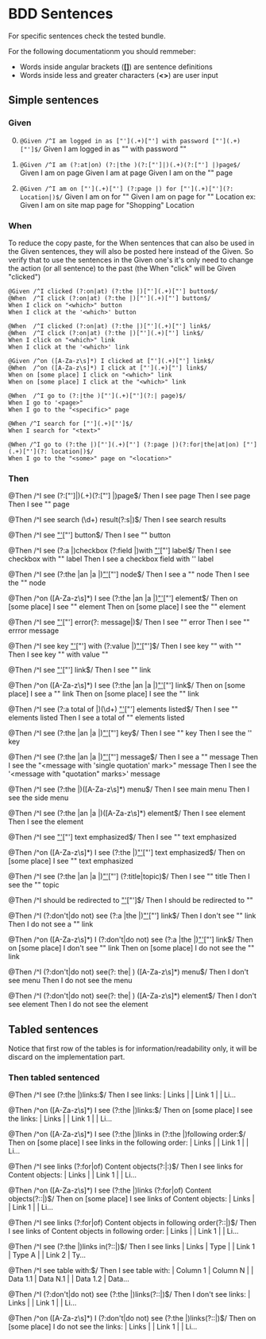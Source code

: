 # BDD Sentences

For specific sentences check the tested bundle.

For the following documentationm you should remmeber:

* Words inside angular brackets (**[]**) are sentence definitions
* Words inside less and greater characters (**<>**) are user input


## Simple sentences


### Given

0. ```@Given /^I am logged in as ["'](.+)["'] with password ["'](.+)["']$/```
    Given I am logged in as "<user>" with password "<password>"

0. ```@Given /^I am (?:at|on) (?:|the )(?:["']|)(.+)(?:["'] |)page$/```
    Given I am on <which>page
    Given I am at <which> page
    Given I am on the "<which>" page

0. ```@Given /^I am on ["'](.+)["'] (?:page |) for ["'](.+)["'](?: Location|)$/```
    Given I am on <page> for "<special-location>"
    Given I am on <some> page for "<special>" Location
    ex: Given I am on site map page for "Shopping" Location


### When

To reduce the copy paste, for the When sentences that can also be used in the
Given sentences, they will also be posted here instead of the Given.
So verify that to use the sentences in the Given one's it's only need to change
the action (or all sentence) to the past (the When "click" will be Given "clicked")

    @Given /^I clicked (?:on|at) (?:the |)["'](.+)["'] button$/
    @When  /^I click (?:on|at) (?:the |)["'](.+)["'] button$/
    When I click on "<which>" button
    When I click at the '<which>' button

    @When  /^I clicked (?:on|at) (?:the |)["'](.+)["'] link$/
    @When  /^I click (?:on|at) (?:the |)["'](.+)["'] link$/
    When I click on "<which>" link
    When I click at the '<which>' link

    @Given /^on ([A-Za-z\s]*) I clicked at ["'](.+)["'] link$/
    @When  /^on ([A-Za-z\s]*) I click at ["'](.+)["'] link$/
    When on [some place] I click on "<which>" link
    When on [some place] I click at the "<which>" link

    @When  /^I go to (?:|the )["'](.+)["'](?:| page)$/
    When I go to '<page>"
    When I go to the "<specific>" page

    @When /^I search for ["'](.+)["']$/
    When I search for "<text>"

    @When /^I go to (?:the |)["'](.+)["'] (?:page |)(?:for|the|at|on) ["'](.+)["'](?: location|)$/
    When I go to the "<some>" page on "<location>"


### Then

@Then /^I see (?:["']|)(.+)(?:["'] |)page$/
Then I see <which>page
Then I see <which> page
Then I see "<which>" page

@Then /^I see search (\d+) result(?:s|)$/
Then I see search <total> results

@Then /^I see ["'](.+)["'] button$/
Then I see "<some>" button

@Then /^I see (?:a |)checkbox (?:field |)with ["'](.+)["'] label$/
Then I see checkbox with "<some>" label
Then I see a checkbox field with '<some>' label

@Then /^I see (?:the |an |a |)["'](.+)["'] node$/
Then I see a "<common>" node
Then I see the "<specific>" node

@Then /^on ([A-Za-z\s]*) I see (?:the |an |a |)["'](.+)["'] element$/
Then on [some place] I see "<another>" element
Then on [some place] I see the "<specific>" element

@Then /^I see ["'](.+)["'] error(?: message|)$/
Then I see "<message>" error
Then I see "<some>" errror message

@Then /^I see key ["'](.+)["'] with (?:value |)["'](.+)["']$/
Then I see key "<key>" with "<value>"
Then I see key "<key>" with value "<value>"

@Then /^I see ["'](.+)["'] link$/
Then I see "<some>" link

@Then /^on ([A-Za-z\s]*) I see (?:the |an |a |)["'](.+)["'] link$/
Then on [some place] I see a "<specific>" link
Then on [some place] I see the "<other>" link

@Then /^I see (?:a total of |)(\d+) ["'](.+)["'] elements listed$/
Then I see <total> "<object>" elements listed
Then I see a total of <total> "<object>" elements listed

@Then /^I see (?:the |an |a |)["'](.+)["'] key$/
Then I see "<some>" key
Then I see the '<real>' key

@Then /^I see (?:the |an |a |)["'](.+)["'] message$/
Then I see a "<text>" message
Then I see the "<message with 'single quotation' mark>" message
Then I see the '<message with "quotation" marks>' message

@Then /^I see (?:the |)([A-Za-z\s]*) menu$/
Then I see main menu
Then I see the side menu

@Then /^I see (?:the |an |a |)([A-Za-z\s]*) element$/
Then I see <special> element
Then I see the <special> element

@Then /^I see ["'](.+)["'] text emphasized$/
Then I see "<some>" text emphasized

@Then /^on ([A-Za-z\s]*) I see (?:the |)["'](.+)["'] text emphasized$/
Then on [some place] I see "<some>" text emphasized

@Then /^I see (?:the |an |a |)["'](.+)["'] (?:title|topic)$/
Then I see "<some>" title
Then I see the "<special>" topic

@Then /^I should be redirected to ["'](.+)["']$/
Then I should be redirected to "<path>"

@Then /^I (?:don\'t|do not) see (?:a |the |)["'](.+)["'] link$/
Then I don't see "<some>" link
Then I do not see a "<some>" link

@Then /^on ([A-Za-z\s]*) I (?:don\'t|do not) see (?:a |the |)["'](.+)["'] link$/
Then on [some place] I don't see "<some>" link
Then on [some place] I do not see the "<some>" link

@Then /^I (?:don\'t|do not) see(?: the| ) ([A-Za-z\s]*) menu$/
Then I don't see <which> menu
Then I do not see the <which> menu

@Then /^I (?:don\'t|do not) see(?: the| ) ([A-Za-z\s]*) element$/
Then I don't see <which> element
Then I do not see the <which> element


## Tabled sentences

Notice that first row of the tables is for information/readability only, it will
be discard on the implementation part.


### Then tabled sentenced

@Then /^I see (?:the |)links:$/
Then I see links:
    | Links  |
    | Link 1 |
    | Li...

@Then /^on ([A-Za-z\s]*) I see (?:the |)links:$/
Then on [some place] I see the links:
    | Links  |
    | Link 1 |
    | Li...

@Then /^on ([A-Za-z\s]*) I see (?:the |)links in (?:the |)following order:$/
Then on [some place] I see links in the following order:
    | Links  |
    | Link 1 |
    | Li...

 @Then /^I see links (?:for|of) Content objects(?:|\:)$/
 Then I see links for Content objects:
    | Links  |
    | Link 1 |
    | Li...

@Then /^on ([A-Za-z\s]*) I see (?:the |)links (?:for|of) Content objects(?:\:|)$/
Then on [some place] I see links of Content objects:
    | Links  |
    | Link 1 |
    | Li...

@Then /^I see links (?:for|of) Content objects in following order(?:\:|)$/
Then I see links of Content objects in following order:
    | Links  |
    | Link 1 |
    | Li...

@Then /^I see (?:the |)links in(?:\:|)$/
Then I see links
    | Links  | Type   |
    | Link 1 | Type A |
    | Link 2 | Ty...

@Then /^I see table with:$/
Then I see table with:
    | Column 1 | Column N |
    | Data 1.1 | Data N.1 |
    | Data 1.2 | Data...

@Then /^I (?:don\'t|do not) see (?:the |)links(?:\:|)$/
Then I don't see links:
    | Links  |
    | Link 1 |
    | Li...

@Then /^on ([A-Za-z\s]*) I (?:don\'t|do not) see (?:the |)links(?:\:|)$/
Then on [some place] I do not see the links:
    | Links  |
    | Link 1 |
    | Li...

